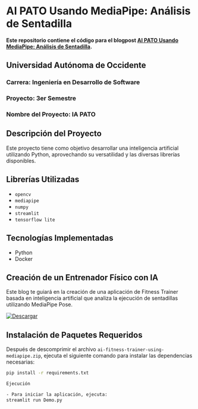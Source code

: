 # AI PATO Usando MediaPipe: Análisis de Sentadilla

**Este repositorio contiene el código para el blogpost [AI PATO Usando MediaPipe: Análisis de Sentadilla](https://learnopencv.com/ai-fitness-trainer-using-mediapipe/).**

## Universidad Autónoma de Occidente
### Carrera: Ingeniería en Desarrollo de Software
### Proyecto: 3er Semestre
### Nombre del Proyecto: IA PATO

## Descripción del Proyecto

Este proyecto tiene como objetivo desarrollar una inteligencia artificial utilizando Python, aprovechando su versatilidad y las diversas librerías disponibles.

## Librerías Utilizadas

- `opencv`
- `mediapipe`
- `numpy`
- `streamlit`
- `tensorflow lite`

## Tecnologías Implementadas

- Python
- Docker

## Creación de un Entrenador Físico con IA

Este blog te guiará en la creación de una aplicación de Fitness Trainer basada en inteligencia artificial que analiza la ejecución de sentadillas utilizando MediaPipe Pose.

[![Descargar](https://learnopencv.com/wp-content/uploads/2022/07/download-button-e1657285155454.png)](https://www.dropbox.com/scl/fo/zzzj97nb0qfvp6y5bb4i1/h?dl=1&rlkey=kocz4scgphsgt88xy9k6vktxx)

## Instalación de Paquetes Requeridos

Después de descomprimir el archivo `ai-fitness-trainer-using-mediapipe.zip`, ejecuta el siguiente comando para instalar las dependencias necesarias:

```bash
pip install -r requirements.txt

Ejecución

- Para iniciar la aplicación, ejecuta:
streamlit run Demo.py
